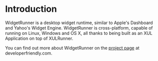 # Introduction #

WidgetRunner is a desktop widget runtime, similar to Apple's Dashboard and Yahoo's Widget Engine. WidgetRunner is cross-platform, capable of running on Linux, Windows and OS X, all thanks to being built as an XUL Application on top of XULRunner.

You can find out more about WidgetRunner on the [project page](http://www.developerfriendly.com/projects/WidgetRunner) at developerfriendly.com.